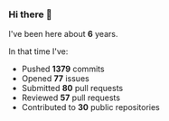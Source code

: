 ### Hi there 👋

I've been here about **6** years.

In that time I've:

- Pushed **1379** commits
- Opened **77** issues
- Submitted **80** pull requests
- Reviewed **57** pull requests
- Contributed to **30** public repositories

<!-- ![My scrobbles](https://lastfm-recently-played.vercel.app/api?user=dotdub) -->
